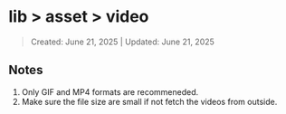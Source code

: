 # lib > asset > video
> Created: June 21, 2025 | Updated: June 21, 2025

## Notes

1. Only GIF and MP4 formats are recommeneded.
2. Make sure the file size are small if not fetch the videos from outside.